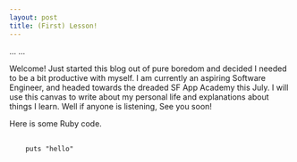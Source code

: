 ```yaml
---
layout: post
title: (First) Lesson!
---
```

<head>
  ...
  <link href="/css/syntax.css" rel="stylesheet">
  ...
</head>

Welcome!
Just started this blog out of pure boredom and decided I needed to be a bit productive with myself.
I am currently an aspiring Software Engineer, and headed towards the dreaded SF App Academy this July.
I will use this canvas to write about my personal life and explanations about things I learn.
Well if anyone is listening,
See you soon!


Here is some Ruby code.

<pre>
  <code class="ruby">
    puts "hello"
  </code>
</pre>
